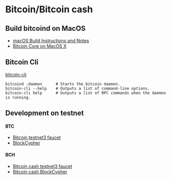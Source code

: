 # Bitcoin/Bitcoin cash

## Build bitcoind on MacOS
- [macOS Build Instructions and Notes](https://github.com/bitcoin/bitcoin/blob/master/doc/build-osx.md)
- [Bitcoin Core on MacOS X](https://bitcoin.org/en/full-node#mac-os-x-yosemite-1010x)

## Bitcoin Cli
[bitcoin-cli](https://chainquery.com/bitcoin-cli)
```
bitcoind -daemon      # Starts the bitcoin daemon.
bitcoin-cli --help    # Outputs a list of command-line options.
bitcoin-cli help      # Outputs a list of RPC commands when the daemon is running.
```

## Development on testnet  
#### BTC
- [Bitcoin testnet3 faucet](https://coinfaucet.eu/en/btc-testnet/)
- [BlockCypher](https://live.blockcypher.com/btc-testnet/)

#### BCH
- [Bitcoin cash testnet3 faucet](https://developer.bitcoin.com/faucets/bch/)
- [Bitcoin cash BlockCypher](https://explorer.bitcoin.com/tbch)
